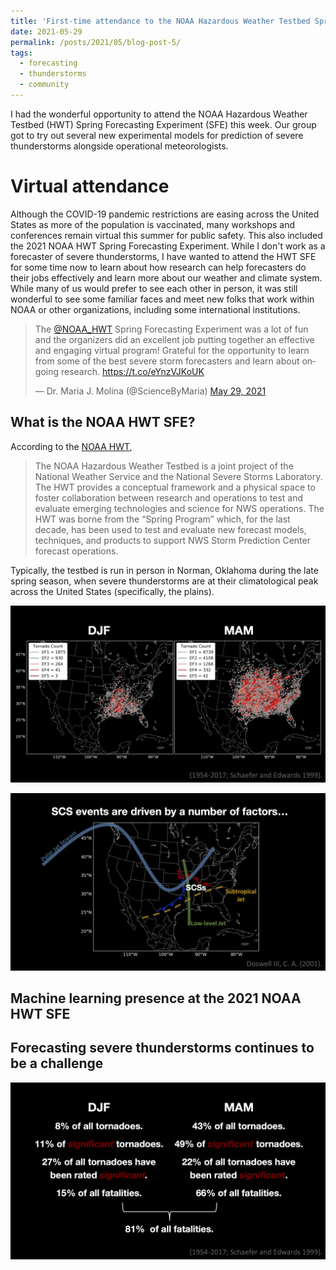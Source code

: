 ```yaml
---
title: 'First-time attendance to the NOAA Hazardous Weather Testbed Spring Forecasting Experiment'
date: 2021-05-29
permalink: /posts/2021/05/blog-post-5/
tags:
  - forecasting
  - thunderstorms
  - community
---
```


I had the wonderful opportunity to attend the NOAA Hazardous Weather Testbed (HWT) Spring Forecasting Experiment (SFE) this week. Our group got to try out several new experimental models for prediction of severe thunderstorms alongside operational meteorologists. 

Virtual attendance
======
Although the COVID-19 pandemic restrictions are easing across the United States as more of the population is vaccinated, many workshops and conferences remain virtual this summer for public safety. This also included the 2021 NOAA HWT Spring Forecasting Experiment. While I don't work as a forecaster of severe thunderstorms, I have wanted to attend the HWT SFE for some time now to learn about how research can help forecasters do their jobs effectively and learn more about our weather and climate system. While many of us would prefer to see each other in person, it was still wonderful to see some familiar faces and meet new folks that work within NOAA or other organizations, including some international institutions.

<div class="center">
  
<blockquote class="twitter-tweet"><p lang="en" dir="ltr">The <a href="https://twitter.com/NOAA_HWT?ref_src=twsrc%5Etfw">@NOAA_HWT</a> Spring Forecasting Experiment was a lot of fun and the organizers did an excellent job putting together an effective and engaging virtual program! Grateful for the opportunity to learn from some of the best severe storm forecasters and learn about ongoing research. <a href="https://t.co/eYnzVJKoUK">https://t.co/eYnzVJKoUK</a></p>&mdash; Dr. Maria J. Molina (@ScienceByMaria) <a href="https://twitter.com/ScienceByMaria/status/1398666564921040898?ref_src=twsrc%5Etfw">May 29, 2021</a></blockquote> <script async src="https://platform.twitter.com/widgets.js" charset="utf-8"></script>

</div>

What is the NOAA HWT SFE?
------
According to the [NOAA HWT](https://hwt.nssl.noaa.gov/),
>The NOAA Hazardous Weather Testbed is a joint project of the National Weather Service and the National Severe Storms Laboratory. The HWT provides a conceptual framework and a physical space to foster collaboration between research and operations to test and evaluate emerging technologies and science for NWS operations. The HWT was borne from the “Spring Program” which, for the last decade, has been used to test and evaluate new forecast models, techniques, and products to support NWS Storm Prediction Center forecast operations.

Typically, the testbed is run in person in Norman, Oklahoma during the late spring season, when severe thunderstorms are at their climatological peak across the United States (specifically, the plains).

![](/posts/djfvsmam.png)

![](/posts/environments.png)

Machine learning presence at the 2021 NOAA HWT SFE
------



Forecasting severe thunderstorms continues to be a challenge
------

![](/posts/djfvsmamstats.png)
